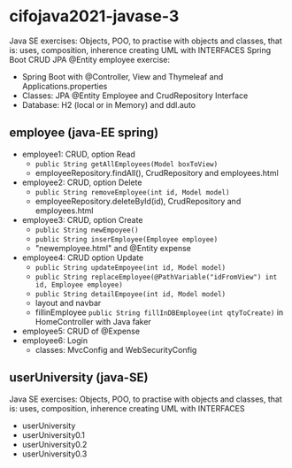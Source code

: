 # cifojava2021-javase-3
Java SE exercises: Objects, POO, to practise with objects and classes, that is: uses, composition, inherence creating UML with INTERFACES
Spring Boot CRUD JPA @Entity employee exercise:
- Spring Boot with @Controller, View and Thymeleaf and Applications.properties
- Classes: JPA @Entity Employee and CrudRepository Interface
- Database: H2 (local or in Memory) and ddl.auto


## employee (java-EE spring)

- employee1: CRUD, option Read
  -  `public String getAllEmployees(Model boxToView)`
  -  employeeRepository.findAll(), CrudRepository and employees.html
- employee2: CRUD, option Delete
  -  `public String removeEmployee(int id, Model model)`
  -  employeeRepository.deleteById(id), CrudRepository and employees.html   
- employee3: CRUD, option Create
  - `public String newEmpoyee()`
  - `public String inserEmployee(Employee employee)`
  - "newemployee.html" and @Entity expense
- employee4: CRUD option Update
  - `public String updateEmpoyee(int id, Model model)`
  - `public String replaceEmployee(@PathVariable("idFromView") int id, Employee employee)` 
  - `public String detailEmpoyee(int id, Model model)`
  - layout and navbar
  - fillinEmployee `public String fillInDBEmployee(int qtyToCreate)` in HomeController with Java faker
- employee5: CRUD of @Expense
- employee6: Login
  - classes: MvcConfig and WebSecurityConfig

## userUniversity (java-SE)
Java SE exercises: Objects, POO, to practise with objects and classes, that is: uses, composition, inherence creating UML with INTERFACES


- userUniversity
- userUniversity0.1
- userUniversity0.2
- userUniversity0.3
